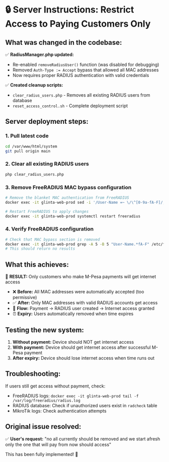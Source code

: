 # 🔒 Server Instructions: Restrict Access to Paying Customers Only

## What was changed in the codebase:

✅ **RadiusManager.php updated:**
- Re-enabled `removeRadiusUser()` function (was disabled for debugging)
- Removed `Auth-Type := Accept` bypass that allowed all MAC addresses
- Now requires proper RADIUS authentication with valid credentials

✅ **Created cleanup scripts:**
- `clear_radius_users.php` - Removes all existing RADIUS users from database
- `reset_access_control.sh` - Complete deployment script

## Server deployment steps:

### 1. Pull latest code
```bash
cd /var/www/html/system
git pull origin main
```

### 2. Clear all existing RADIUS users
```bash
php clear_radius_users.php
```

### 3. Remove FreeRADIUS MAC bypass configuration
```bash
# Remove the blanket MAC authentication from FreeRADIUS
docker exec -it glinta-web-prod sed -i '/User-Name =~ \/\^[0-9a-fA-F]/,/}/d' /etc/freeradius/3.0/sites-enabled/default

# Restart FreeRADIUS to apply changes
docker exec -it glinta-web-prod systemctl restart freeradius
```

### 4. Verify FreeRADIUS configuration
```bash
# Check that MAC bypass section is removed
docker exec -it glinta-web-prod grep -A 5 -B 5 "User-Name.*fA-F" /etc/freeradius/3.0/sites-enabled/default
# This should return no results
```

## What this achieves:

🎯 **RESULT:** Only customers who make M-Pesa payments will get internet access

- ❌ **Before:** All MAC addresses were automatically accepted (too permissive)
- ✅ **After:** Only MAC addresses with valid RADIUS accounts get access
- 🔄 **Flow:** Payment → RADIUS user created → Internet access granted
- ⏰ **Expiry:** Users automatically removed when time expires

## Testing the new system:

1. **Without payment:** Device should NOT get internet access
2. **With payment:** Device should get internet access after successful M-Pesa payment
3. **After expiry:** Device should lose internet access when time runs out

## Troubleshooting:

If users still get access without payment, check:
- FreeRADIUS logs: `docker exec -it glinta-web-prod tail -f /var/log/freeradius/radius.log`
- RADIUS database: Check if unauthorized users exist in `radcheck` table
- MikroTik logs: Check authentication attempts

## Original issue resolved:

✅ **User's request:** "no all currently should be removed and we start afresh only the one that will pay from now should access"

This has been fully implemented! 🎉